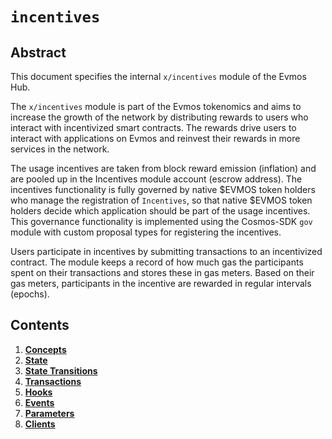 <!--
order: 0
title: "Incentives Overview"
parent:
  title: "incentives"
-->

# `incentives`

## Abstract

This document specifies the internal `x/incentives` module of the Evmos Hub.

The `x/incentives` module is part of the Evmos tokenomics and aims to increase
the growth of the network by distributing rewards to users who interact with
incentivized smart contracts. The rewards drive users to interact with
applications on Evmos and reinvest their rewards in more services in the
network.

The usage incentives are taken from block reward emission (inflation) and are
pooled up in the Incentives module account (escrow address). The incentives
functionality is fully governed by native $EVMOS token holders who manage the
registration of `Incentives`, so that native $EVMOS token holders decide which
application should be part of the usage incentives. This governance
functionality is implemented using the Cosmos-SDK `gov` module with custom
proposal types for registering the incentives.

Users participate in incentives by submitting transactions to an incentivized
contract. The module keeps a record of how much gas the participants spent on
their transactions and stores these in gas meters. Based on their gas meters,
participants in the incentive are rewarded in regular intervals (epochs).

## Contents

1.  **[Concepts](01_concepts.md)**
2.  **[State](02_state.md)**
3.  **[State Transitions](03_state_transitions.md)**
4.  **[Transactions](04_transactions.md)**
5.  **[Hooks](05_hooks.md)**
6.  **[Events](06_events.md)**
7.  **[Parameters](07_parameters.md)**
8.  **[Clients](08_clients.md)**
